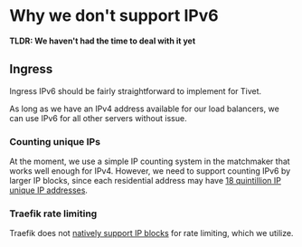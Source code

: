 # Why we don't support IPv6

**TLDR: We haven't had the time to deal with it yet**

## Ingress

Ingress IPv6 should be fairly straightforward to implement for Tivet.

As long as we have an IPv4 address available for our load balancers, we can use IPv6 for all other servers
without issue.

### Counting unique IPs

At the moment, we use a simple IP counting system in the matchmaker that works well enough for IPv4. However,
we need to support counting IPv6 by larger IP blocks, since each residential address may have
[18 quintillion IP unique IP addresses](https://www.computerworld.com/article/2729027/comcast-is-first-u-s--isp-to-offer-ipv6-to-home-gateway-users.html#:~:text=In%20a%20somewhat%20controversial%20move,or%2018%2C446%2C744%2C073%2C709%2C551%2C616%20to%20be%20exact.).

### Traefik rate limiting

Traefik does not
[natively support IP blocks](https://doc.traefik.io/traefik/middlewares/http/ratelimit/#sourcecriterionipstrategy)
for rate limiting, which we utilize.
